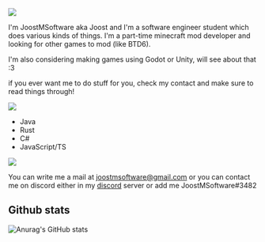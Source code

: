 <img src="https://github.com/JoostMSoftware/JoostMSoftware/assets/80041873/438e4d3e-7ee0-44a4-9d09-4b6bdd6f834a">


I'm JoostMSoftware aka Joost and I'm a software engineer student which does various kinds of things. 
I'm a part-time minecraft mod developer and looking for other games to mod (like BTD6). 

I'm also considering making games using Godot or Unity, will see about that :3 

if you ever want me to do stuff for you, check my contact and make sure to read things through!
<br />

<img src="https://github.com/JoostMSoftware/JoostMSoftware/assets/80041873/b5ef3ec5-7d41-41ef-861c-bde06868345c">

- Java
- Rust
- C#
- JavaScript/TS

<img src="https://github.com/JoostMSoftware/JoostMSoftware/assets/80041873/23d3542d-c60c-4135-980f-672d8395c198">

You can write me a mail at joostmsoftware@gmail.com or you can contact me on discord either in my [discord](https://discord.gg/E4NypRM8NG) server or add me JoostMSoftware#3482

## Github stats

![Anurag's GitHub stats](https://github-readme-stats.vercel.app/api?username=JoostMSoftware&show_icons=true&theme=tokyonight)
